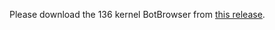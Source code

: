 Please download the 136 kernel BotBrowser from [this release](https://github.com/MiddleSchoolStudent/BotBrowser/releases/tag/20250513).
